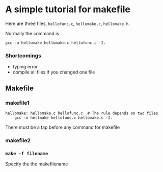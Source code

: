 # A simple tutorial for makefile

Here are three files, `hellofunc.c`, `hellomake.c`, `hellomake.h`.

Normally the command is 
```
gcc -o hellomake hellomake.c hellofunc.c -I.
```

### Shortcomings
* typing error
* compile all files if you changed one file

## Makefile

### makefile1
```
hellomake: hellomake.c hellofunc.c  # The rule depends on two files
    gcc -o hellmake hellofunc.c hellomake.c -I.
```
There must be a tap before any command for makefile


### makefile2


### `make -f filename`
Specify the the makefilename
